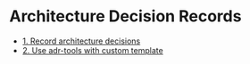 # Architecture Decision Records

* [1. Record architecture decisions](0001-record-architecture-decisions.md)
* [2. Use adr-tools with custom template](0002-use-adr-tools-with-custom-template.md)
